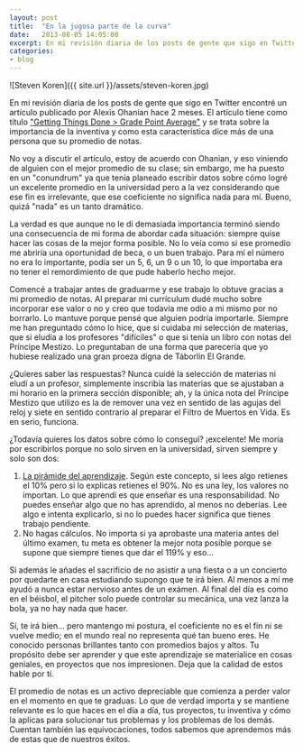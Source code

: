 ```yaml
---
layout: post
title:  "En la jugosa parte de la curva"
date:   2013-08-05 14:05:00
excerpt: En mi revisión diaria de los posts de gente que sigo en Twitter encontré un artículo publicado por Alexis Ohanian hace 2 meses. El artículo tiene como título "Getting Things Done > Grade Point Average"
categories:
- blog
---
```


![Steven Koren]({{ site.url }}/assets/steven-koren.jpg)

En mi revisión diaria de los posts de gente que sigo en Twitter encontré un artículo publicado por Alexis Ohanian hace 2 meses. El artículo tiene como título ["Getting Things Done > Grade Point Average"][link-Alexis-Ohanian] y se trata sobre la importancia de la inventiva y como esta característica dice más de una persona que su promedio de notas.

No voy a discutir el artículo, estoy de acuerdo con Ohanian, y eso viniendo de alguien con el mejor promedio de su clase; sin embargo, me ha puesto en un "conundrum" ya que tenía planeado escribir datos sobre cómo logré un excelente promedio en la universidad pero a la vez considerando que ese fin es irrelevante, que ese coeficiente no significa nada para mí. Bueno, quizá "nada" es un tanto dramático.

La verdad es que aunque no le di demasiada importancia terminó siendo una consecuencia de mi forma de abordar cada situación: siempre quise hacer las cosas de la mejor forma posible. No lo veía como si ese promedio me abriría una oportunidad de beca, o un buen trabajo. Para mí el número no era lo importante, podía ser un 5, 6, un 9 o un 10, lo que importaba era no tener el remordimiento de que pude haberlo hecho mejor.

Comencé a trabajar antes de graduarme y ese trabajo lo obtuve gracias a mi promedio de notas. Al preparar mi currículum dudé mucho sobre incorporar ese valor o no y creo que todavía me odio a mi mismo por no borrarlo. Lo mantuve porque pensé que alguien podría importarle. Siempre me han preguntado cómo lo hice, que si cuidaba mi selección de materias, que si eludía a los profesores "difíciles" o que si tenía un libro con notas del Príncipe Mestizo. Lo preguntaban de una forma que parecería que yo hubiese realizado una gran proeza digna de Táborlin El Grande.

&iquest;Quieres saber las respuestas? Nunca cuidé la selección de materias ni eludí a un profesor, simplemente inscribía las materias que se ajustaban a mi horario en la primera sección disponible; ah, y la única nota del Príncipe Mestizo que utilizo es la de remover una vez en sentido de las agujas del reloj y siete en sentido contrario al preparar el Filtro de Muertos en Vida. Es en serio, funciona.

&iquest;Todavía quieres los datos sobre cómo lo conseguí? &iexcl;excelente! Me moría por escribirlos porque no solo sirven en la universidad, sirven siempre y solo son dos:

1. [La pirámide del aprendizaje][link-LearningPyramid]. Según este concepto, si lees algo retienes el 10% pero si lo explicas retienes el 90%. No es una ley, los valores no importan. Lo que aprendí es que enseñar es una responsabilidad. No puedes enseñar algo que no has aprendido, al menos no deberías. Lee algo e intenta explicarlo, si no lo puedes hacer significa que tienes trabajo pendiente.
2. No hagas cálculos. No importa si ya aprobaste una materia antes del último examen, tu meta es obtener la mejor nota posible porque se supone que siempre tienes que dar el 119% y eso...

Si además le añades el sacrificio de no asistir a una fiesta o a un concierto por quedarte en casa estudiando supongo que te irá bien. Al menos a mí me ayudó a nunca estar nervioso antes de un exámen. Al final del día es como en el béisbol, el pitcher solo puede controlar su mecánica, una vez lanza la bola, ya no hay nada que hacer.

Sí, te irá bien... pero mantengo mi postura, el coeficiente no es el fin ni se vuelve medio; en el mundo real no representa qué tan bueno eres. He conocido personas brillantes tanto con promedios bajos y altos. Tu propósito debe ser aprender y que este aprendizaje se materialice en cosas geniales, en proyectos que nos impresionen. Deja que la calidad de estos hable por tí.

El promedio de notas es un activo depreciable que comienza a perder valor en el momento en que te graduas. Lo que de verdad importa y se mantiene relevante es lo que haces en el día a día, tus proyectos, tu inventiva y cómo la aplicas para solucionar tus problemas y los problemas de los demás. Cuentan también las equivocaciones, todos sabemos que aprendemos más de estas que de nuestros éxitos.

[link-Alexis-Ohanian]:http://alexisohanian.com/getting-things-done-%3E-grade-point-average
[link-LearningPyramid]:http://www.lifewisdominstitute.org/images/triangles/thelearning-pyramid.gif
